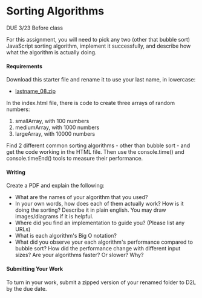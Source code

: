 # Sorting Algorithms

DUE 3/23 Before class

For this assignment, you will need to pick any two (other that bubble sort) JavaScript sorting algorithm, implement it successfully, and describe how what the algorithm is actually doing.

#### Requirements
Download this starter file and rename it to use your last name, in lowercase:
- [lastname_08.zip](CodeFiles/lastname_08.zip)

In the index.html file, there is code to create three arrays of random numbers:

1. smallArray, with 100 numbers
2. mediumArray, with 1000 numbers
3. largeArray, with 10000 numbers

Find 2 different common sorting algorithms - other than bubble sort - and get the code working in the HTML file. Then use the console.time() and console.timeEnd() tools to measure their performance.

#### Writing
Create a PDF and explain the following:

- What are the names of your algorithm that you used?
- In your own words, how does each of them actually work? How is it doing the sorting? Describe it in plain english. You may draw images/diagrams if it is helpful. 
- Where did you find an implementation to guide you? (Please list any URLs)
- What is each algorithm's Big O notation?
- What did you observe your each algorithm's performance compared to bubble sort? How did the performance change with different input sizes? Are your algorithms faster? Or slower? Why?


#### Submitting Your Work
To turn in your work, submit a zipped version of your renamed folder to D2L by the due date.

